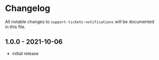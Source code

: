 # Changelog

All notable changes to `support-tickets-notifications` will be documented in this file.

## 1.0.0 - 2021-10-06

- initial release
